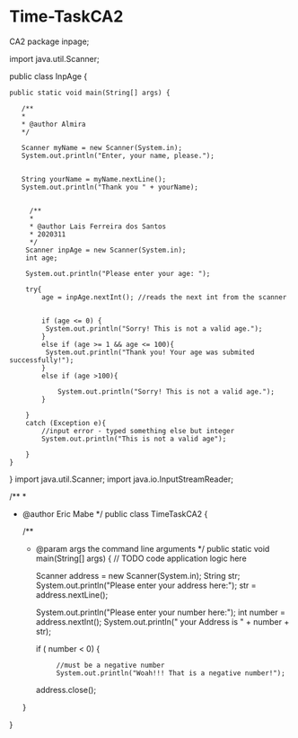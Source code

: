 # Time-TaskCA2
CA2
package inpage;

import java.util.Scanner;

public class InpAge {


    public static void main(String[] args) {
         
       /** 
       *
       * @author Almira
       */

       Scanner myName = new Scanner(System.in);
       System.out.println("Enter, your name, please.");

     
       String yourName = myName.nextLine();
       System.out.println("Thank you " + yourName);
         
         
         /**
         *
         * @author Lais Ferreira dos Santos
         * 2020311
         */
        Scanner inpAge = new Scanner(System.in);
        int age; 

        System.out.println("Please enter your age: ");

        try{
            age = inpAge.nextInt(); //reads the next int from the scanner


            if (age <= 0) {
             System.out.println("Sorry! This is not a valid age.");
            }
            else if (age >= 1 && age <= 100){
             System.out.println("Thank you! Your age was submited successfully!");
            }
            else if (age >100){

                System.out.println("Sorry! This is not a valid age.");
            }

        }
        catch (Exception e){
            //input error - typed something else but integer
            System.out.println("This is not a valid age");

        }
    }

}
import java.util.Scanner;
import java.io.InputStreamReader;

/**
 *
 * @author Eric Mabe 
 */
public class TimeTaskCA2 {

    /**
     * @param args the command line arguments
     */
    public static void main(String[] args) {
        // TODO code application logic here
        
        Scanner address = new Scanner(System.in);
        String str;
        System.out.println("Please enter your address here:");
        str = address.nextLine();
        
        System.out.println("Please enter your number here:");
        int number = address.nextInt();
         System.out.println(" your Address is " + number +  str);
        
        if ( number < 0) {
            
                //must be a negative number
                System.out.println("Woah!!! That is a negative number!");
        
        address.close();    
        
            
    }
    
}

